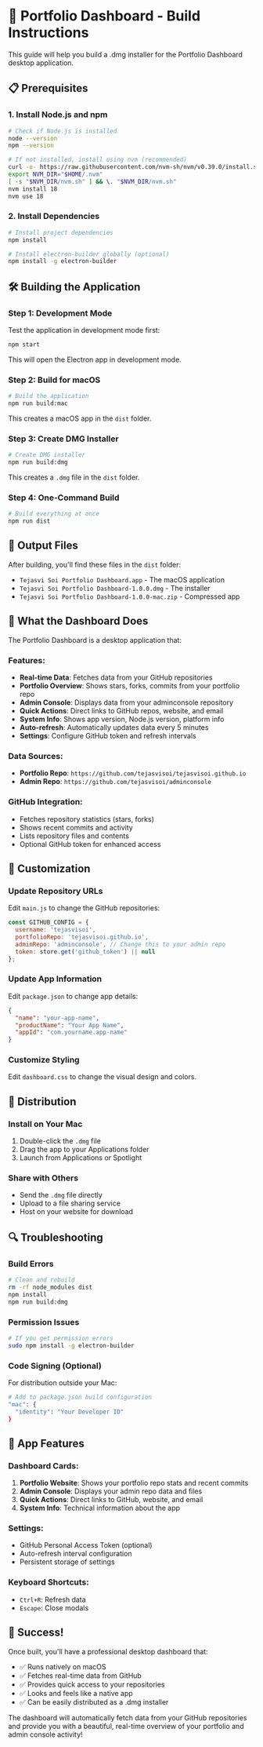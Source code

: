 # 🚀 Portfolio Dashboard - Build Instructions

This guide will help you build a .dmg installer for the Portfolio Dashboard desktop application.

## 📋 Prerequisites

### 1. Install Node.js and npm
```bash
# Check if Node.js is installed
node --version
npm --version

# If not installed, install using nvm (recommended)
curl -o- https://raw.githubusercontent.com/nvm-sh/nvm/v0.39.0/install.sh | bash
export NVM_DIR="$HOME/.nvm"
[ -s "$NVM_DIR/nvm.sh" ] && \. "$NVM_DIR/nvm.sh"
nvm install 18
nvm use 18
```

### 2. Install Dependencies
```bash
# Install project dependencies
npm install

# Install electron-builder globally (optional)
npm install -g electron-builder
```

## 🛠️ Building the Application

### Step 1: Development Mode
Test the application in development mode first:
```bash
npm start
```

This will open the Electron app in development mode.

### Step 2: Build for macOS
```bash
# Build the application
npm run build:mac
```

This creates a macOS app in the `dist` folder.

### Step 3: Create DMG Installer
```bash
# Create DMG installer
npm run build:dmg
```

This creates a `.dmg` file in the `dist` folder.

### Step 4: One-Command Build
```bash
# Build everything at once
npm run dist
```

## 📁 Output Files

After building, you'll find these files in the `dist` folder:

- `Tejasvi Soi Portfolio Dashboard.app` - The macOS application
- `Tejasvi Soi Portfolio Dashboard-1.0.0.dmg` - The installer
- `Tejasvi Soi Portfolio Dashboard-1.0.0-mac.zip` - Compressed app

## 🎯 What the Dashboard Does

The Portfolio Dashboard is a desktop application that:

### **Features:**
- **Real-time Data**: Fetches data from your GitHub repositories
- **Portfolio Overview**: Shows stars, forks, commits from your portfolio repo
- **Admin Console**: Displays data from your adminconsole repository
- **Quick Actions**: Direct links to GitHub repos, website, and email
- **System Info**: Shows app version, Node.js version, platform info
- **Auto-refresh**: Automatically updates data every 5 minutes
- **Settings**: Configure GitHub token and refresh intervals

### **Data Sources:**
- **Portfolio Repo**: `https://github.com/tejasvisoi/tejasvisoi.github.io`
- **Admin Repo**: `https://github.com/tejasvisoi/adminconsole`

### **GitHub Integration:**
- Fetches repository statistics (stars, forks)
- Shows recent commits and activity
- Lists repository files and contents
- Optional GitHub token for enhanced access

## 🔧 Customization

### Update Repository URLs
Edit `main.js` to change the GitHub repositories:
```javascript
const GITHUB_CONFIG = {
  username: 'tejasvisoi',
  portfolioRepo: 'tejasvisoi.github.io',
  adminRepo: 'adminconsole', // Change this to your admin repo
  token: store.get('github_token') || null
};
```

### Update App Information
Edit `package.json` to change app details:
```json
{
  "name": "your-app-name",
  "productName": "Your App Name",
  "appId": "com.yourname.app-name"
}
```

### Customize Styling
Edit `dashboard.css` to change the visual design and colors.

## 🚀 Distribution

### Install on Your Mac
1. Double-click the `.dmg` file
2. Drag the app to your Applications folder
3. Launch from Applications or Spotlight

### Share with Others
- Send the `.dmg` file directly
- Upload to a file sharing service
- Host on your website for download

## 🔍 Troubleshooting

### Build Errors
```bash
# Clean and rebuild
rm -rf node_modules dist
npm install
npm run build:dmg
```

### Permission Issues
```bash
# If you get permission errors
sudo npm install -g electron-builder
```

### Code Signing (Optional)
For distribution outside your Mac:
```bash
# Add to package.json build configuration
"mac": {
  "identity": "Your Developer ID"
}
```

## 📱 App Features

### **Dashboard Cards:**
1. **Portfolio Website**: Shows your portfolio repo stats and recent commits
2. **Admin Console**: Displays your admin repo data and files
3. **Quick Actions**: Direct links to GitHub, website, and email
4. **System Info**: Technical information about the app

### **Settings:**
- GitHub Personal Access Token (optional)
- Auto-refresh interval configuration
- Persistent storage of settings

### **Keyboard Shortcuts:**
- `Ctrl+R`: Refresh data
- `Escape`: Close modals

## 🎉 Success!

Once built, you'll have a professional desktop dashboard that:
- ✅ Runs natively on macOS
- ✅ Fetches real-time data from GitHub
- ✅ Provides quick access to your repositories
- ✅ Looks and feels like a native app
- ✅ Can be easily distributed as a .dmg installer

The dashboard will automatically fetch data from your GitHub repositories and provide you with a beautiful, real-time overview of your portfolio and admin console activity! 
